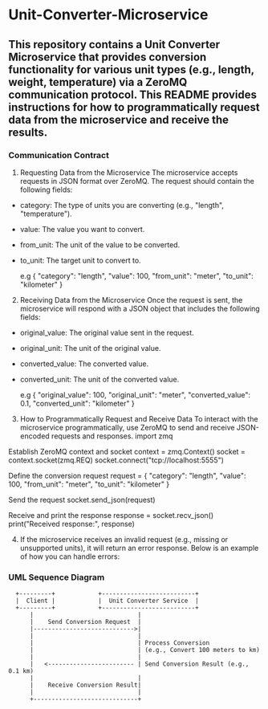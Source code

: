 # Unit-Converter-Microservice

## This repository contains a Unit Converter Microservice that provides conversion functionality for various unit types (e.g., length, weight, temperature) via a ZeroMQ communication protocol. This README provides instructions for how to programmatically request data from the microservice and receive the results.

### Communication Contract
1. Requesting Data from the Microservice
The microservice accepts requests in JSON format over ZeroMQ. The request should contain the following fields:
* category: The type of units you are converting (e.g., "length", "temperature").
* value: The value you want to convert.
* from_unit: The unit of the value to be converted.
* to_unit: The target unit to convert to.

  e.g
  {
  "category": "length",
  "value": 100,
  "from_unit": "meter",
  "to_unit": "kilometer"
}


2. Receiving Data from the Microservice
Once the request is sent, the microservice will respond with a JSON object that includes the following fields:

* original_value: The original value sent in the request.
* original_unit: The unit of the original value.
* converted_value: The converted value.
* converted_unit: The unit of the converted value.
  
  e.g
{
  "original_value": 100,
  "original_unit": "meter",
  "converted_value": 0.1,
  "converted_unit": "kilometer"
}


3. How to Programmatically Request and Receive Data
To interact with the microservice programmatically, use ZeroMQ to send and receive JSON-encoded requests and responses.
import zmq

Establish ZeroMQ context and socket
context = zmq.Context()
socket = context.socket(zmq.REQ)
socket.connect("tcp://localhost:5555")

Define the conversion request
request = {
    "category": "length",
    "value": 100,
    "from_unit": "meter",
    "to_unit": "kilometer"
}

Send the request
socket.send_json(request)

Receive and print the response
response = socket.recv_json()
print("Received response:", response)


4. If the microservice receives an invalid request (e.g., missing or unsupported units), it will return an error response. Below is an example of how you can handle errors:

### UML Sequence Diagram

```plaintext
  +---------+            +--------------------------+
  |  Client |            |  Unit Converter Service  |
  +---------+            +--------------------------+
      |                             |
      |    Send Conversion Request  |
      |---------------------------->|
      |                             |
      |                             | Process Conversion
      |                             | (e.g., Convert 100 meters to km)
      |                             |
      |   <------------------------ | Send Conversion Result (e.g., 0.1 km)
      |                             |
      |    Receive Conversion Result|
      |                             |
      +-----------------------------+
